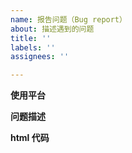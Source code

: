 ```yaml
---
name: 报告问题（Bug report）
about: 描述遇到的问题
title: ''
labels: ''
assignees: ''

---
```


[提示]: <> (提问前请前往 https://jin-yufeng.github.io/Parser/#/question?id=常见问题 查看是否已有解决方案，如果没有请按照下述模板详细描述问题)  

**使用平台**  

[提示]: <> (微信/qq/百度/支付宝/头条/uni-app)  

**问题描述**  

[提示]: <> (请详细描述遇到的问题，最好附上截图)  

**html 代码**  

[提示]: <> (请附上出现问题的 html 代码或附件)  

```html

```